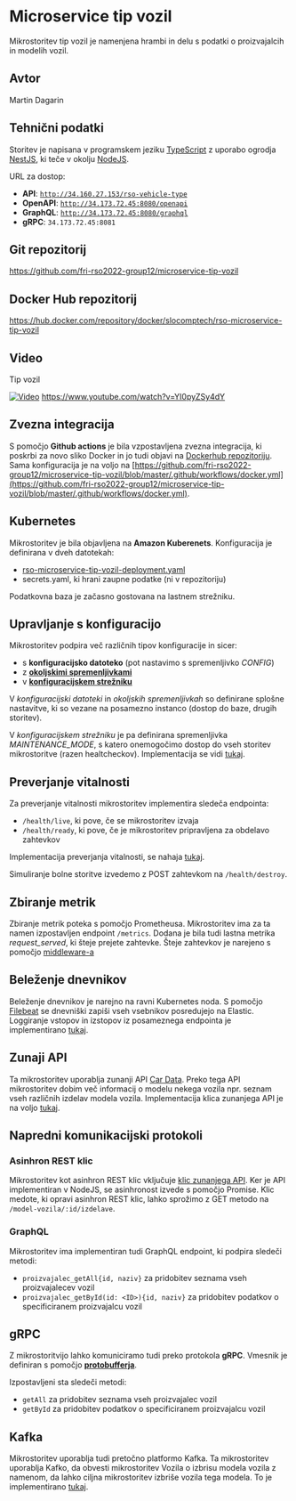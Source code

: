 # Microservice tip vozil

Mikrostoritev tip vozil je namenjena hrambi in delu s podatki o proizvajalcih in modelih vozil.

## Avtor

Martin Dagarin

## Tehnični podatki

Storitev je napisana v programskem jeziku [TypeScript](https://www.typescriptlang.org/) z uporabo ogrodja [NestJS](https://nestjs.com/), ki teče v okolju [NodeJS](https://nodejs.org/en/).   

URL za dostop:
- **API**: [`http://34.160.27.153/rso-vehicle-type`](http://34.160.27.153/rso-vehicle-type)
- **OpenAPI**: [`http://34.173.72.45:8080/openapi`](http://34.173.72.45:8080/openapi)
- **GraphQL**: [`http://34.173.72.45:8080/graphql`](http://34.173.72.45:8080/graphql)
- **gRPC**: `34.173.72.45:8081`

## Git repozitorij

https://github.com/fri-rso2022-group12/microservice-tip-vozil

## Docker Hub repozitorij

https://hub.docker.com/repository/docker/slocomptech/rso-microservice-tip-vozil

## Video

Tip vozil

[![Video](https://img.youtube.com/vi/YI0pyZSy4dY/0.jpg)](https://www.youtube.com/watch?v=YI0pyZSy4dY)
https://www.youtube.com/watch?v=YI0pyZSy4dY

## Zvezna integracija

S pomočjo **Github actions** je bila vzpostavljena zvezna integracija, ki poskrbi za novo sliko Docker in jo tudi objavi na [Dockerhub repozitoriju](https://hub.docker.com/repository/docker/slocomptech/rso-microservice-vozila). Sama konfiguracija je na voljo na [https://github.com/fri-rso2022-group12/microservice-tip-vozil/blob/master/.github/workflows/docker.yml](https://github.com/fri-rso2022-group12/microservice-tip-vozil/blob/master/.github/workflows/docker.yml).

## Kubernetes

Mikrostoritev je bila objavljena na **Amazon Kuberenets**. Konfiguracija je definirana v dveh datotekah:

- [rso-microservice-tip-vozil-deployment.yaml](https://github.com/fri-rso2022-group12/microservice-tip-vozil/blob/master/k8s/rso-microservice-tip-vozil-deployment.yaml)
- secrets.yaml, ki hrani zaupne podatke (ni v repozitoriju)

Podatkovna baza je začasno gostovana na lastnem strežniku.

## Upravljanje s konfiguracijo

Mikrostoritev podpira več različnih tipov konfiguracije in sicer:

- s **konfiguracijsko datoteko** (pot nastavimo s spremenljivko *CONFIG*)
- z [**okoljskimi spremenljivkami**](https://github.com/fri-rso2022-group12/microservice-tip-vozil/blob/master/src/custom-config/config.schema.ts)
- v [**konfiguracijskem strežniku**](https://github.com/fri-rso2022-group12/microservice-tip-vozil/blob/master/src/custom-config/consul-config.service.ts)

V *konfiguracijski datoteki* in *okoljskih spremenljivkah* so definirane splošne nastavitve, ki so vezane na posamezno instanco (dostop do baze, drugih storitev).

V *konfiguracijskem strežniku* je pa definirana spremenljivka *MAINTENANCE_MODE*, s katero onemogočimo dostop do vseh storitev mikrostoritve (razen healtcheckov). Implementacija se vidi [tukaj](https://github.com/fri-rso2022-group12/microservice-tip-vozil/blob/master/src/maintenance.middleware.ts).


## Preverjanje vitalnosti

Za preverjanje vitalnosti mikrostoritev implementira sledeča endpointa:

- `/health/live`, ki pove, če se mikrostoritev izvaja
- `/health/ready`, ki pove, če je mikrostoritev pripravljena za obdelavo zahtevkov

Implementacija preverjanja vitalnosti, se nahaja [tukaj](https://github.com/fri-rso2022-group12/microservice-tip-vozil/tree/master/src/health).

Simuliranje bolne storitve izvedemo z POST zahtevkom na `/health/destroy`.

## Zbiranje metrik

Zbiranje metrik poteka s pomočjo Prometheusa. Mikrostoritev ima za ta namen izpostavljen endpoint `/metrics`. Dodana je bila tudi lastna metrika *request_served*, ki šteje prejete zahtevke. Šteje zahtevkov je narejeno s pomočjo [middleware-a](https://github.com/fri-rso2022-group12/microservice-tip-vozil/blob/master/src/request-counter.interceptor.ts)


## Beleženje dnevnikov

Beleženje dnevnikov je narejno na ravni Kubernetes noda. S pomočjo [Filebeat](https://www.elastic.co/beats/filebeat) se dnevniški zapiši vseh vsebnikov posredujejo na Elastic. Loggiranje vstopov in izstopov iz posameznega endpointa je implementirano [tukaj](https://github.com/fri-rso2022-group12/microservice-tip-vozil/blob/master/src/http-logging.interceptor.ts).

## Zunaji API

Ta mikrostoritev uporablja zunanji API [Car Data](https://rapidapi.com/principalapis/api/car-data/). Preko tega API mikrostoritev dobim več informacij o modelu nekega vozila npr. seznam vseh različnih izdelav modela vozila. Implementacija klica zunanjega API je na voljo [tukaj](https://github.com/fri-rso2022-group12/microservice-tip-vozil/blob/master/src/model-vozila/model-vozila.service.ts#L37).

## Napredni komunikacijski protokoli

### Asinhron REST klic

Mikrostoritev kot asinhron REST klic vključuje [klic zunanjega API](https://github.com/fri-rso2022-group12/microservice-tip-vozil/blob/master/src/model-vozila/model-vozila.service.ts#L43). Ker je API implementiran v NodeJS, se asinhronost izvede s pomočjo Promise. Klic medote, ki opravi asinhron REST klic, lahko sprožimo z GET metodo na `/model-vozila/:id/izdelave`.  

### GraphQL

Mikrostoritev ima implementiran tudi GraphQL endpoint, ki podpira sledeči metodi:

- `proizvajalec_getAll{id, naziv}` za pridobitev seznama vseh proizvajalecev vozil
- `proizvajalec_getById(id: <ID>){id, naziv}` za pridobitev podatkov o specificiranem proizvajalcu vozil

## gRPC

Z mikrostoritvijo lahko komuniciramo tudi preko protokola **gRPC**. Vmesnik je definiran s pomočjo [**protobufferja**](https://github.com/fri-rso2022-group12/microservice-tip-vozil/blob/master/src/app.proto).

Izpostavljeni sta sledeči metodi:

- `getAll` za pridobitev seznama vseh proizvajalec vozil
- `getById` za pridobitev podatkov o specificiranem proizvajalcu vozil

## Kafka

Mikrostoritev uporablja tudi pretočno platformo Kafka. Ta mikrostoritev uporablja Kafko, da obvesti mikrostoritev Vozila o izbrisu modela vozila z namenom, da lahko ciljna mikrostoritev izbriše vozila tega modela. To je implementirano [tukaj](https://github.com/fri-rso2022-group12/microservice-tip-vozil/blob/master/src/model-vozila/model-vozila.service.ts#L71).
